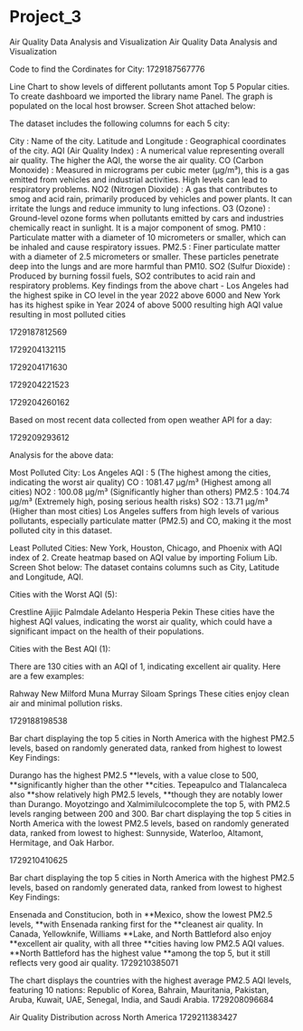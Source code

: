 # Project_3
Air Quality Data Analysis and Visualization
Air Quality Data Analysis and Visualization

Code to find the Cordinates for City:
1729187567776

Line Chart to show levels of different pollutants amont Top 5 Popular cities.
To create dashboard we imported the library name Panel. The graph is populated on the local host browser. Screen Shot attached below:

The dataset includes the following columns for each 5 city:

City : Name of the city.
Latitude and Longitude : Geographical coordinates of the city.
AQI (Air Quality Index) : A numerical value representing overall air quality. The higher the AQI, the worse the air quality.
CO (Carbon Monoxide) : Measured in micrograms per cubic meter (µg/m³), this is a gas emitted from vehicles and industrial activities. High levels can lead to respiratory problems.
NO2 (Nitrogen Dioxide) : A gas that contributes to smog and acid rain, primarily produced by vehicles and power plants. It can irritate the lungs and reduce immunity to lung infections.
O3 (Ozone) : Ground-level ozone forms when pollutants emitted by cars and industries chemically react in sunlight. It is a major component of smog.
PM10 : Particulate matter with a diameter of 10 micrometers or smaller, which can be inhaled and cause respiratory issues.
PM2.5 : Finer particulate matter with a diameter of 2.5 micrometers or smaller. These particles penetrate deep into the lungs and are more harmful than PM10.
SO2 (Sulfur Dioxide) : Produced by burning fossil fuels, SO2 contributes to acid rain and respiratory problems.
Key findings from the above chart - Los Angeles had the highest spike in CO level in the year 2022 above 6000 and New York has its highest spike in Year 2024 of above 5000 resulting high AQI value resulting in most polluted cities

1729187812569

1729204132115

1729204171630

1729204221523

1729204260162

Based on most recent data collected from open weather API for a day:

1729209293612

Analysis for the above data:

Most Polluted City: Los Angeles
AQI : 5 (The highest among the cities, indicating the worst air quality)
CO : 1081.47 µg/m³ (Highest among all cities)
NO2 : 100.08 µg/m³ (Significantly higher than others)
PM2.5 : 104.74 µg/m³ (Extremely high, posing serious health risks)
SO2 : 13.71 µg/m³ (Higher than most cities)
Los Angeles suffers from high levels of various pollutants, especially particulate matter (PM2.5) and CO, making it the most polluted city in this dataset.

Least Polluted Cities: New York, Houston, Chicago, and Phoenix with AQI index of 2.
Create heatmap based on AQI value by importing Folium Lib. Screen Shot below:
The dataset contains columns such as City, Latitude and Longitude, AQI.

Cities with the Worst AQI (5):

Crestline
Ajijic
Palmdale
Adelanto
Hesperia
Pekin
These cities have the highest AQI values, indicating the worst air quality, which could have a significant impact on the health of their populations.

Cities with the Best AQI (1):

There are 130 cities with an AQI of 1, indicating excellent air quality. Here are a few examples:

Rahway
New Milford
Muna
Murray
Siloam Springs
These cities enjoy clean air and minimal pollution risks.

1729188198538

Bar chart displaying the top 5 cities in North America with the highest PM2.5 levels, based on randomly generated data, ranked from highest to lowest
Key Findings:

Durango has the highest PM2.5 **levels, with a value close to 500, **significantly higher than the other **cities.
Tepeapulco and Tlalancaleca also **show relatively high PM2.5 levels, **though they are notably lower than Durango.
Moyotzingo and Xalmimilulcocomplete the top 5, with PM2.5 levels ranging between 200 and 300.
Bar chart displaying the top 5 cities in North America with the lowest PM2.5 levels, based on randomly generated data, ranked from lowest to highest: Sunnyside, Waterloo, Altamont, Hermitage, and Oak Harbor.

1729210410625

Bar chart displaying the top 5 cities in North America with the highest PM2.5 levels, based on randomly generated data, ranked from lowest to highest
Key Findings:

Ensenada and Constitucion, both in **Mexico, show the lowest PM2.5 levels, **with Ensenada ranking first for the **cleanest air quality.
In Canada, Yellowknife, Williams **Lake, and North Battleford also enjoy **excellent air quality, with all three **cities having low PM2.5 AQI values. **North Battleford has the highest value **among the top 5, but it still reflects very good air quality.
1729210385071

The chart displays the countries with the highest average PM2.5 AQI levels, featuring 10 nations: Republic of Korea, Bahrain, Mauritania, Pakistan, Aruba, Kuwait, UAE, Senegal, India, and Saudi Arabia.
1729208096684

Air Quality Distribution across North America
1729211383427
